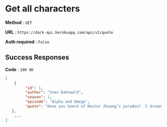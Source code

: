 # Get all characters

**Method** : `GET`

**URL** : `https://dark-api.herokuapp.com/api/v1/quote`

**Auth required** : `False`

## Success Responses

**Code** : `200 OK`

```json
[ 
    {
         "id": 1,
         "author": "Ines Kahnwald",
         "season": 1,
         "episode": "Alpha and Omega",
         "quote": "Have you heard of Master Zhuang’s paradox? 'I dreamt I was a butterfly. Now I’ve woken up and I no longer know if I’m a person who dreamed he’s a butterfly or if I’m a butterfly who’s dreaming it’s a person."
   },
    ...
]
```